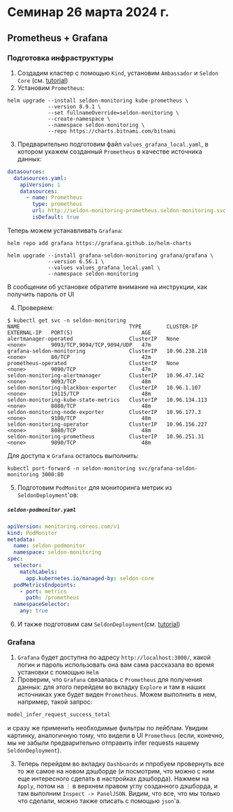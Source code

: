 # Семинар 26 марта 2024 г.
## Prometheus + Grafana

### Подготовка инфраструктуры

1. Создадим кластер с помощью `Kind`, установим `Ambassador` и `Seldon Core` (см. [tutorial](../sem_20240319/tutorial.md))
2. Установим `Prometheus`:
```shell
helm upgrade --install seldon-monitoring kube-prometheus \        
             --version 8.9.1 \
             --set fullnameOverride=seldon-monitoring \
             --create-namespace \
             --namespace seldon-monitoring \
             --repo https://charts.bitnami.com/bitnami
```
3. Предварительно подготовим файл `values_grafana_local.yaml`, в котором укажем созданный `Prometheus` в качестве источника данных:
```yaml
datasources:
  datasources.yaml:
    apiVersion: 1
    datasources:
      - name: Prometheus
        type: prometheus
        url: http://seldon-monitoring-prometheus.seldon-monitoring.svc.cluster.local:9090
        isDefault: true
```
Теперь можем устанавливать `Grafana`:
```shell
helm repo add grafana https://grafana.github.io/helm-charts

helm upgrade --install grafana-seldon-monitoring grafana/grafana \
             --version 6.56.1 \
             --values values_grafana_local.yaml \
             --namespace seldon-monitoring
```
В сообщении об установке обратите внимание на инструкции, как получить пароль от UI

4. Проверяем:
```shell
$ kubectl get svc -n seldon-monitoring
NAME                                   TYPE        CLUSTER-IP      EXTERNAL-IP   PORT(S)                      AGE
alertmanager-operated                  ClusterIP   None            <none>        9093/TCP,9094/TCP,9094/UDP   47m
grafana-seldon-monitoring              ClusterIP   10.96.238.218   <none>        80/TCP                       42m
prometheus-operated                    ClusterIP   None            <none>        9090/TCP                     47m
seldon-monitoring-alertmanager         ClusterIP   10.96.47.142    <none>        9093/TCP                     48m
seldon-monitoring-blackbox-exporter    ClusterIP   10.96.1.107     <none>        19115/TCP                    48m
seldon-monitoring-kube-state-metrics   ClusterIP   10.96.134.113   <none>        8080/TCP                     48m
seldon-monitoring-node-exporter        ClusterIP   10.96.177.3     <none>        9100/TCP                     48m
seldon-monitoring-operator             ClusterIP   10.96.156.227   <none>        8080/TCP                     48m
seldon-monitoring-prometheus           ClusterIP   10.96.251.31    <none>        9090/TCP                     48m
```
Для доступа к `Grafana` осталось выполнить:
```shell
kubectl port-forward -n seldon-monitoring svc/grafana-seldon-monitoring 3000:80
```
5. Подготовим `PodMonitor` для мониторинга метрик из `SeldonDeployment`'ов:
<h5 a><strong><code>seldon-podmonitor.yaml</code></strong></h5>

```yaml
apiVersion: monitoring.coreos.com/v1
kind: PodMonitor
metadata:
  name: seldon-podmonitor
  namespace: seldon-monitoring
spec:
  selector:
    matchLabels:
      app.kubernetes.io/managed-by: seldon-core
  podMetricsEndpoints:
    - port: metrics
      path: /prometheus
  namespaceSelector:
    any: true
```
6. И также подготовим сам `SeldonDeployment`(см. [tutorial](../sem_20240319/tutorial.md))

### Grafana
1. `Grafana` будет доступна по адресу `http://localhost:3000/`, какой логин и пароль использовать она вам сама рассказала во время установки с помощью `Helm`
2. Проверим, что `Grafana` связалась с `Prometheus` для получения данных: для этого перейдем во вкладку `Explore` и там в наших источниках уже будет виден `Prometheus`. Можем выполнить в нем, например, такой запрос:
```sql
model_infer_request_success_total
```
и сразу же применить необходимые фильтры по лейблам. Увидим картинку, аналогичную тому, что видели в UI `Prometheus` (если, конечно, мы не забыли предварительно отправить infer requests нашему `SeldonDeployment`).

3. Теперь перейдем во вкладку `Dashboards` и ппробуем провернуть все то же самое на новом дэшборде (и посмотрим, что можно с ним еще интересного сделать в настройках дэшборда). Нажмем на `Apply`, потом на `⋮` в верхнем правом углу созданного дэшборда, и там выполним `Inspect -> PanelJSON`. Видим, что все, что мы только что сделали, можно также описать с помощью `json`'а.